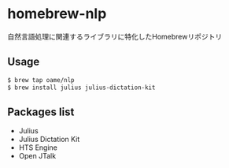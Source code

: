 # homebrew-nlp

自然言語処理に関連するライブラリに特化したHomebrewリポジトリ

## Usage
```bash
$ brew tap oame/nlp
$ brew install julius julius-dictation-kit
```

## Packages list
- Julius
- Julius Dictation Kit
- HTS Engine
- Open JTalk